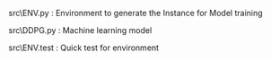 src\ENV.py : Environment to generate the Instance for Model training

src\DDPG.py : Machine learning model

src\ENV.test : Quick test for environment